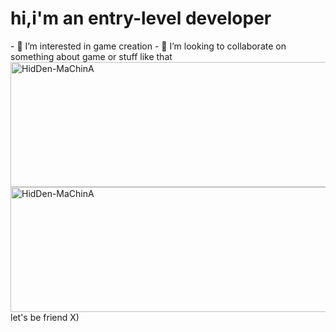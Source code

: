 <h1>hi,i'm an entry-level developer</h1>
- 👀 I’m interested in game creation
- 💞️ I’m looking to collaborate on something about game or stuff like that

<img align="center" width="1500" height="200" src="https://github-readme-stats.vercel.app/api/top-langs?username=HidDen-MaChinA&show_icons=true&locale=en&layout=compact" alt="HidDen-MaChinA" />

<img align="center" width="1100" height="200" src="https://github-readme-stats.vercel.app/api?username=HidDen-MaChinA&show_icons=true&locale=en" alt="HidDen-MaChinA" />
<br>
let's be friend X)
